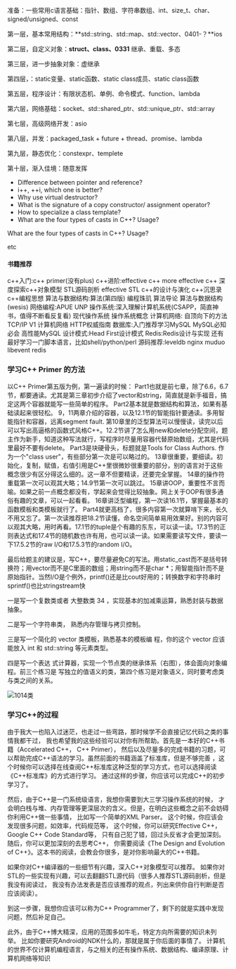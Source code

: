 准备：一些常用c语言基础：指针、数组、字符串数组、int、size_t、char、signed/unsigned、const

第一层，基本常用结构：**std::string、std::map、std::vector、0401-？**ios  

第二层，自定义对象：**struct、class、0331**       继承、重载、多态

第三层，进一步抽象对象：虚继承

第四层，：static变量、static函数、static class成员、static class函数

第五层，程序设计：有限状态机、单例、命令模式、function、lambda

第六层，网络基础：socket、std::shared_ptr、std::unique_ptr、std::array

第七层，高级网络开发：asio

第八层，并发：packaged_task + future + thread、promise、lambda

第九层，静态优化：constexpr、templete

第十层，渐入佳境：随意发挥



+ Difference between pointer and reference?
+ i++, ++i, which one is better?
+ Why use virtual destructor?
+ What is the signature of a copy constructor/ assignment operator?
+ How to specialize a class template?
+ What are the four types of casts in C++? Usage?

What are the four types of casts in C++? Usage?

etc



#### 书籍推荐

c++入门:c++ primer(没有plus) 
c++进阶:effective c++ more effective c++ 
深度探索c++对象模型 STL源码剖析 effective STL c++的设计与演化 c++沉思录 c++编程思想 
算法与数据结构:算法(第四版) 编程珠玑 算法导论 算法与数据结构(wesis) 
网络编程:APUE UNP 
操作系统:深入理解计算机系统(CSAPP，简直神书，值得不断看反复看) 现代操作系统 操作系统概念
计算机网络: 自顶向下的方法 TCP/IP V1 计算机网络 HTTP权威指南
数据库:入门推荐学习MySQL
MySQL必知必会 高性能MySQL
设计模式:Head First设计模式
Redis:Redis设计与实现
还有最好学习一门脚本语言，比如shell/python/perl 
源码推荐:leveldb nginx muduo libevent redis

### 学习C++ Primer 的方法

以C++ Primer第五版为例，第一遍读的时候：
Part1也就是前七章，除了6.6，6.7节，都要通读。尤其是第三章初步介绍了vector和string，简直就是新手福音，搞定这两个容器就能写一些简单的程序。
Part2基本就是数据结构和算法，如果有基础读起来很轻松。
9，11两章介绍的容器，以及12.1节的智能指针要通读。多用智能指针和容器，远离segment fault. 第10章里的泛型算法可以慢慢读，读完以后可以写出高逼格的函数式风格C++。12.2节讲了怎么用new和delete分配空间，题主作为新手，知道这种写法就行，写程序时尽量用容器代替原始数组，尤其是代码里最好不要有delete。
Part3是块硬骨头，标题就是Tools for Class Authors. 作为一个"class user"，有些部分第一次是可以略过的。
13章很重要，要细读。初始化，复制，赋值，右值引用是C++里很微妙很重要的部分，别的语言对于这些概念很少有区分得这么细的。这一章不但要精读，还要完全掌握。
14章的操作符重载第一次可以观其大略；14.9节第一次可以跳过。
15章讲OOP，重要性不言而喻。如果之前一点概念都没有，学起来会觉得比较抽象。网上关于OOP有很多通俗有趣的文章，可以一起看看。
16章讲泛型编程，第一次读16.1节，掌握最基本的函数模板和类模板就行了。
Part4就更高档了，很多内容第一次就算啃下来，长久不用又忘了。第一次读推荐把18.2节读懂，命名空间简单易用效果好。别的内容可以观其大略，用时再看。17.1节的tuple是个有趣的东东，可以读一读。17.3节的正则表达式和17.4节的随机数也许有用，也可以读一读。如果需要读写文件，要读一下17.5.2节的raw I/O和17.5.3节的random I/O。

最后给题主的建议是，写C++，要尽量避免C的写法。用static_cast而不是括号转换符；用vector而不是C里面的数组；用string而不是char *；用智能指针而不是原始指针。当然I/O是个例外，printf()还是比cout好用的；转换数字和字符串时sprintf()也比stringstream快



一是写一个复数类或者 大整数类 34 ，实现基本的加减乘运算，熟悉封装与数据抽象。

二是写一个字符串类， 熟悉内存管理与拷贝控制。

三是写一个简化的 vector<T> 类模板，熟悉基本的模板编 程，你的这个 vector 应该能放入 int 和 std::string 等元素类型。

四是写一个表达 式计算器，实现一个节点类的继承体系（右图），体会面向对象编程。前三个练习是 写独立的值语义的类，第四个练习是对象语义，同时要考虑类与类之间的关系。 

![1014类](E:\18Git\C++Code\1014类.png)



### 学习C++的过程

由于我大一也陷入过迷茫，也走过一些弯路，那时候学不会直接记忆代码之类的事情我都干过，
我也希望我的这些经验可以对你有所帮助。首先是一本好的C++书籍（Accelerated C++， C++ Primer），
然后以及尽量多的完成书籍的习题，可以帮助完成C++语法的学习。虽然前面的书籍涵盖了标准库，但是不够完善
，这个时候你可以选择在线查阅C++标准库这种泛型的学习方式，也可以选择阅读《C++标准库》的方式进行学习。
通过这样的步骤，你应该可以完成C++的初步学习了。

然后，由于C++是一门系统级语言，我想你需要到大三学习操作系统的时候，
才会明白栈与堆、内存管理等更深层次的含义。但是，在明白这些概念之前不会妨碍你利用C++做一些事情，
比如写一个简单的XML Parser。
这个时候，你应该会发现很多问题，如效率，代码规范等，
这个时候，你可以研究Effective C++，Google C++ Code Standard等，
只有自己犯了错，回过头反省才会更加深刻。随后，你可以更加深刻的去思考C++，
你需要阅读《The Design and Evolution of C++》。这本书的阅读，会教会你很多，是对你影响最大的C++书籍。

如果你对C++编译器的一些细节有兴趣，深入C++对象模型可以推荐。
如果你对STL的一些实现有兴趣，可以去翻翻STL源代码（很多人推荐STL源码剖析，但是我没有阅读过，
我没有办法发表是否应该推荐的观点，列出来供你自行判断是否应该阅读）。

到这一步骤，我想你应该可以称为C++ Programmer了，剩下的就是实践中发现问题，然后补足自己。


此外，由于C++博大精深，应用的范围多如牛毛，特定方向所需要的知识未列举。
比如你要研究Android的NDK什么的，那就是属于你后面的事情了。
计算机的世界不仅计算机编程语言，与之相关的还有操作系统、数据结构、编译原理、计算机网络等知识